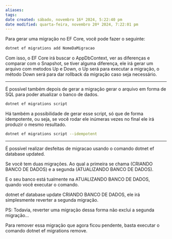 ```yaml
---
aliases: 
tags: 
date created: sábado, novembro 16º 2024, 5:22:40 pm
date modified: quarta-feira, novembro 20º 2024, 7:22:01 pm
---
```

Para gerar uma migração no EF Core, você pode fazer o seguinte:

```bash
dotnet ef migrations add NomeDaMigracao
```

Com isso, o EF Core irá buscar o AppDbContext, ver as diferenças e comparar com o Snapshot, se tiver alguma diferença, ele irá gerar um arquivo com metodos Up e Down, o Up será para executar a migração, o método Down será para dar rollback da migração caso seja necessário.

---

É possível também depois de gerar a migração gerar o arquivo em forma de SQL para poder atualizar o banco de dados.

```bash
dotnet ef migrations script
```

Há também a possibilidade de gerar esse script, só que de forma idempotente, ou seja, se você rodar ele inúmeras vezes no final ele irá produzir o mesmo resultado.

```bash
dotnet ef migrations script --idempotent
```

---

É possível realizar desfeitas de migracao usando o comando dotnet ef database updated.

Se você tem duas migrações. Ao qual a primeira se chama (CRIANDO BANCO DE DADOS) e a segunda (ATUALIZANDO BANCO DE DADOS).

E o seu banco está tualmente na ATUALIZANDO BANCO DE DADOS, quando você executar o comando.

dotnet ef database update CRIANDO BANCO DE DADOS, ele irá simplesmente reverter a segunda migração.

PS: Todavia, reverter uma migração dessa forma não exclui a segunda migração...

Para remover essa migração que agora ficou pendente, basta executar o comando dotnet ef migrations remove.